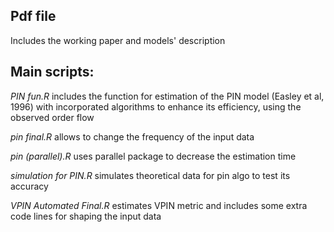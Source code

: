 ## Pdf file 
Includes the working paper and models' description

## Main scripts:
*PIN fun.R* includes the function for estimation of the PIN model (Easley et al, 1996) with incorporated algorithms to enhance its efficiency, using the observed order flow

*pin final.R* allows to change the frequency of the input data

*pin (parallel).R* uses parallel package to decrease the estimation time

*simulation for PIN.R* simulates theoretical data for pin algo to test its accuracy

*VPIN Automated Final.R* estimates VPIN metric and includes some extra code lines for shaping the input data
